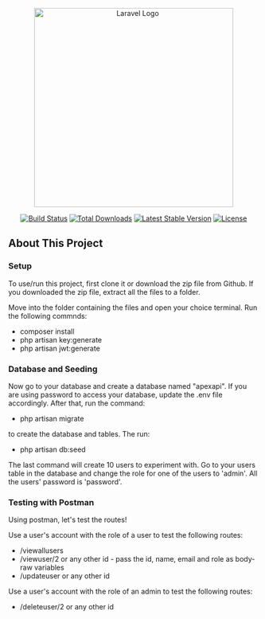 <p align="center"><a href="https://laravel.com" target="_blank"><img src="https://raw.githubusercontent.com/laravel/art/master/logo-lockup/5%20SVG/2%20CMYK/1%20Full%20Color/laravel-logolockup-cmyk-red.svg" width="400" alt="Laravel Logo"></a></p>

<p align="center">
<a href="https://github.com/laravel/framework/actions"><img src="https://github.com/laravel/framework/workflows/tests/badge.svg" alt="Build Status"></a>
<a href="https://packagist.org/packages/laravel/framework"><img src="https://img.shields.io/packagist/dt/laravel/framework" alt="Total Downloads"></a>
<a href="https://packagist.org/packages/laravel/framework"><img src="https://img.shields.io/packagist/v/laravel/framework" alt="Latest Stable Version"></a>
<a href="https://packagist.org/packages/laravel/framework"><img src="https://img.shields.io/packagist/l/laravel/framework" alt="License"></a>
</p>

## About This Project
<h3>Setup</h3>

To use/run this project, first clone it or download the zip file from Github. If you downloaded the zip file, extract all the files to a folder.

Move into the folder containing the files and open your choice terminal.
Run the following commnds:
- composer install
- php artisan key:generate
- php artisan jwt:generate

<h3>Database and Seeding</h3>

Now go to your database and create a database named "apexapi". If you are using password to access your database, update the .env file accordingly. After that, run the command:
- php artisan migrate

to create the database and tables. The run:
- php artisan db:seed

The last command will create 10 users to experiment with. Go to your users table in the database and change the role for one of the users to 'admin'. All the users' password is 'password'.

<h3>Testing with Postman</h3>

<p>Using postman, let's test the routes!</p>

Use a user's account with the role of a user to test the following routes:
- /viewallusers
- /viewuser/2 or any other id - pass the id, name, email and role as body-raw variables
- /updateuser or any other id

Use a user's account with the role of an admin to test the following routes:
- /deleteuser/2 or any other id
